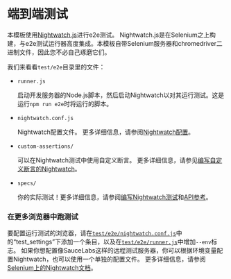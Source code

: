 # 端到端测试

本模板使用[Nightwatch.js](http://nightwatchjs.org)进行e2e测试。 Nightwatch.js是在Selenium之上构建，与e2e测试运行器高度集成。本模板自带Selenium服务器和chromedriver二进制文件，因此您不必自己琢磨它们。

我们来看看`test/e2e`目录里的文件：

- `runner.js`

  启动开发服务器的Node.js脚本，然后启动Nightwatch以对其运行测试。这是运行`npm run e2e`时将运行的脚本。

- `nightwatch.conf.js`

  Nightwatch配置文件。 更多详细信息，请参阅[Nightwatch配置](http://nightwatchjs.org/gettingstarted#settings-file)。

- `custom-assertions/`

  可以在Nightwatch测试中使用自定义断言。 更多详细信息，请参见[编写自定义断言的Nightwatch](http://nightwatchjs.org/guide#writing-custom-assertions)。

- `specs/`

  你的实际测试！更多详细信息，请参阅[编写Nightwatch测试](http://nightwatchjs.org/guide#writing-tests)和[API参考](http://nightwatchjs.org/api)。

### 在更多浏览器中跑测试

要配置运行测试的浏览器，请在[`test/e2e/nightwatch.conf.js`](https://github.com/vuejs-templates/webpack/blob/master/template/test/e2e/nightwatch.conf.js#L17-L39)中的“test_settings”下添加一个条目，以及在[`test/e2e/runner.js`](https://github.com/vuejs-templates/webpack/blob/master/template/test/e2e/runner.js#L15)中增加`--env`标志。 如果你想配置像SauceLabs这样的远程测试服务器，你可以根据环境变量配置Nightwatch，也可以使用一个单独的配置文件。 更多详细信息，请参阅[Selenium上的Nightwatch文档](http://nightwatchjs.org/guide#selenium-settings)。
